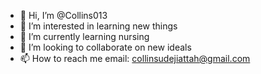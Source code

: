 - 👋 Hi, I’m @Collins013
- 👀 I’m interested in learning new things 
- 🌱 I’m currently learning nursing 
- 💞️ I’m looking to collaborate on new ideals 
- 📫 How to reach me email: collinsudejiattah@gmail.com

<!---
Collins013/Collins013 is a ✨ special ✨ repository because its `README.md` (this file) appears on your GitHub profile.
You can click the Preview link to take a look at your changes.
--->
